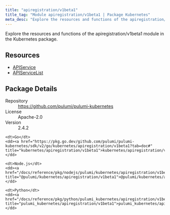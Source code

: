 ```yaml
---
title: "apiregistration/v1beta1"
title_tag: "Module apiregistration/v1beta1 | Package Kubernetes"
meta_desc: "Explore the resources and functions of the apiregistration/v1beta1 module in the Kubernetes package."
---
```


<!-- WARNING: this file was generated by Pulumi Docs Generator. -->
<!-- Do not edit by hand unless you're certain you know what you are doing! -->

Explore the resources and functions of the apiregistration/v1beta1 module in the Kubernetes package.

<h2 id="resources">Resources</h2>
<ul class="api">
    <li><a href="apiservice" title="APIService"><span class="symbol resource"></span>APIService</a></li>
    <li><a href="apiservicelist" title="APIServiceList"><span class="symbol resource"></span>APIServiceList</a></li>
</ul>

<h2 id="package-details">Package Details</h2>
<dl class="package-details">
	<dt>Repository</dt>
	<dd><a href="https://github.com/pulumi/pulumi-kubernetes">https://github.com/pulumi/pulumi-kubernetes</a></dd>
	<dt>License</dt>
	<dd>Apache-2.0</dd>
	<dt>Version</dt>
	<dd>2.4.2</dd>
</dl>



<dl class="tabular">

    <dt>Go</dt>
    <dd><a href="https://pkg.go.dev/github.com/pulumi/pulumi-kubernetes/sdk/v2/go/kubernetes/apiregistration/v1beta1?tab=doc#" title="kubernetes/apiregistration/v1beta1">kubernetes/apiregistration/v1beta1</a></dd>

    <dt>Node.js</dt>
    <dd><a href="/docs/reference/pkg/nodejs/pulumi/kubernetes/apiregistration/v1beta1/#" title="@pulumi/kubernetes/apiregistration/v1beta1">@pulumi/kubernetes/apiregistration/v1beta1</a></dd>

    <dt>Python</dt>
    <dd><a href="/docs/reference/pkg/python/pulumi_kubernetes/apiregistration/v1beta1" title="pulumi_kubernetes/apiregistration/v1beta1">pulumi_kubernetes/apiregistration/v1beta1</a></dd>

</dl>

